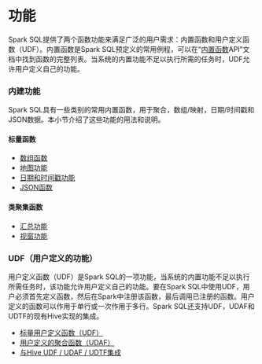 # 功能

Spark SQL提供了两个函数功能来满足广泛的用户需求：内置函数和用户定义函数（UDF）。内置函数是Spark SQL预定义的常用例程，可以在“[内置函数](http://spark.apache.org/docs/latest/api/sql/)API”文档中找到函数的完整列表。当系统的内置功能不足以执行所需的任务时，UDF允许用户定义自己的功能。

### 内建功能

Spark SQL具有一些类别的常用内置函数，用于聚合，数组/映射，日期/时间戳和JSON数据。本小节介绍了这些功能的用法和说明。

#### 标量函数

- [数组函数](http://spark.apache.org/docs/latest/sql-ref-functions-builtin.html#array-functions)
- [地图功能](http://spark.apache.org/docs/latest/sql-ref-functions-builtin.html#map-functions)
- [日期和时间戳功能](http://spark.apache.org/docs/latest/sql-ref-functions-builtin.html#date-and-timestamp-functions)
- [JSON函数](http://spark.apache.org/docs/latest/sql-ref-functions-builtin.html#json-functions)

#### 类聚集函数

- [汇总功能](http://spark.apache.org/docs/latest/sql-ref-functions-builtin.html#aggregate-functions)
- [视窗功能](http://spark.apache.org/docs/latest/sql-ref-functions-builtin.html#window-functions)

### UDF（用户定义的功能）

用户定义函数（UDF）是Spark SQL的一项功能，当系统的内置功能不足以执行所需任务时，该功能允许用户定义自己的功能。要在Spark SQL中使用UDF，用户必须首先定义函数，然后在Spark中注册该函数，最后调用已注册的函数。用户定义的函数可以作用于单行或一次作用于多行。Spark SQL还支持UDF，UDAF和UDTF的现有Hive实现的集成。

- [标量用户定义函数（UDF）](http://spark.apache.org/docs/latest/sql-ref-functions-udf-scalar.html)
- [用户定义的聚合函数（UDAF）](http://spark.apache.org/docs/latest/sql-ref-functions-udf-aggregate.html)
- [与Hive UDF / UDAF / UDTF集成](http://spark.apache.org/docs/latest/sql-ref-functions-udf-hive.html)